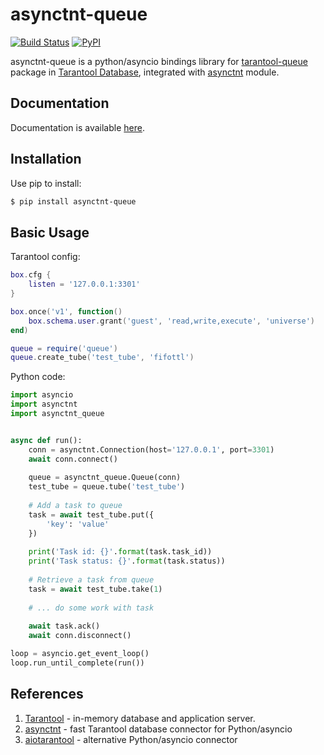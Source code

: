 # asynctnt-queue

[![Build Status](https://travis-ci.org/igorcoding/asynctnt-queue.svg?branch=master)](https://travis-ci.org/igorcoding/asynctnt-queue)
[![PyPI](https://img.shields.io/pypi/v/asynctnt-queue.svg)](https://pypi.python.org/pypi/asynctnt-queue)


asynctnt-queue is a python/asyncio bindings library for
[tarantool-queue](https://github.com/tarantool/queue) package in
[Tarantool Database](https://tarantool.org/), integrated with [asynctnt](https://github.com/igorcoding/asynctnt) module.


## Documentation

Documentation is available [here](https://igorcoding.github.io/asynctnt-queue).


## Installation
Use pip to install:
```bash
$ pip install asynctnt-queue
```

## Basic Usage

Tarantool config:

```lua
box.cfg {
    listen = '127.0.0.1:3301'
}

box.once('v1', function()
    box.schema.user.grant('guest', 'read,write,execute', 'universe')
end)

queue = require('queue')
queue.create_tube('test_tube', 'fifottl')
```

Python code:
```python
import asyncio
import asynctnt
import asynctnt_queue


async def run():
    conn = asynctnt.Connection(host='127.0.0.1', port=3301)
    await conn.connect()
    
    queue = asynctnt_queue.Queue(conn)
    test_tube = queue.tube('test_tube')
    
    # Add a task to queue
    task = await test_tube.put({
        'key': 'value'
    })
    
    print('Task id: {}'.format(task.task_id))
    print('Task status: {}'.format(task.status))
    
    # Retrieve a task from queue
    task = await test_tube.take(1)
    
    # ... do some work with task
    
    await task.ack()
    await conn.disconnect()

loop = asyncio.get_event_loop()
loop.run_until_complete(run())
```


## References

1. [Tarantool](https://tarantool.org) - in-memory database and application server.
2. [asynctnt](https://github.com/igorcoding/asynctnt) - fast Tarantool database connector for Python/asyncio
3. [aiotarantool](https://github.com/shveenkov/aiotarantool) - alternative Python/asyncio connector 


